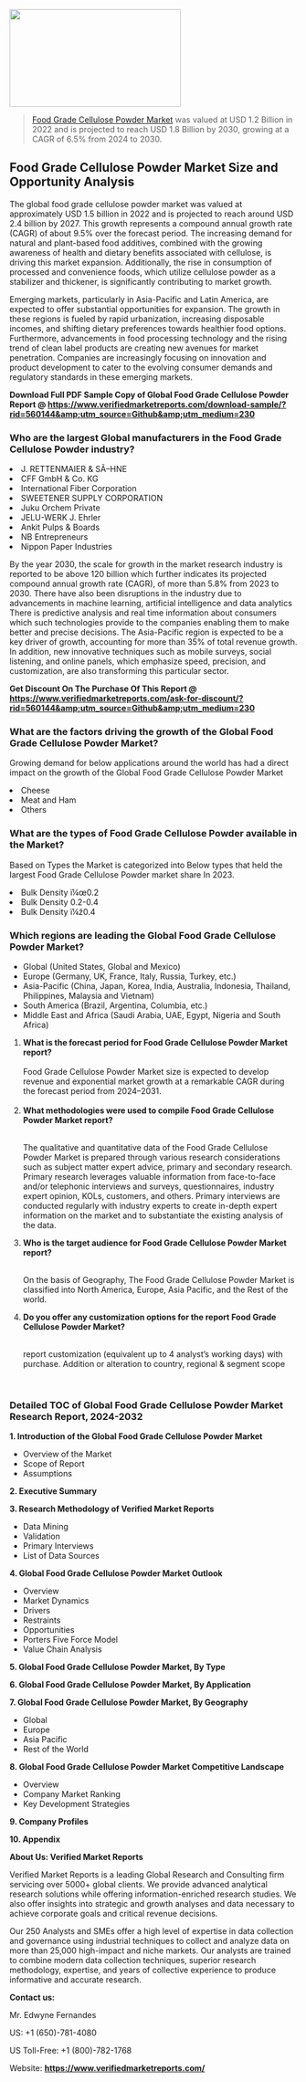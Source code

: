 <img src="https://ffe5etoiles.com/wp-content/uploads/2024/12/MST1-300x171.png" alt="" width="300" height="171" class="alignnone size-medium wp-image-20088" /><blockquote><p><p><a href="https://www.verifiedmarketreports.com/download-sample/?rid=560144&utm_source=Github&utm_medium=230" target="_blank">Food Grade Cellulose Powder Market</a> was valued at USD 1.2 Billion in 2022 and is projected to reach USD 1.8 Billion by 2030, growing at a CAGR of 6.5% from 2024 to 2030.</p></blockquote><p><h2>Food Grade Cellulose Powder Market Size and Opportunity Analysis</h2><p>The global food grade cellulose powder market was valued at approximately USD 1.5 billion in 2022 and is projected to reach around USD 2.4 billion by 2027. This growth represents a compound annual growth rate (CAGR) of about 9.5% over the forecast period. The increasing demand for natural and plant-based food additives, combined with the growing awareness of health and dietary benefits associated with cellulose, is driving this market expansion. Additionally, the rise in consumption of processed and convenience foods, which utilize cellulose powder as a stabilizer and thickener, is significantly contributing to market growth.</p><p>Emerging markets, particularly in Asia-Pacific and Latin America, are expected to offer substantial opportunities for expansion. The growth in these regions is fueled by rapid urbanization, increasing disposable incomes, and shifting dietary preferences towards healthier food options. Furthermore, advancements in food processing technology and the rising trend of clean label products are creating new avenues for market penetration. Companies are increasingly focusing on innovation and product development to cater to the evolving consumer demands and regulatory standards in these emerging markets.</p></p><p class=""><strong>Download Full PDF Sample Copy of Global Food Grade Cellulose Powder Report @ <a href="https://www.verifiedmarketreports.com/download-sample/?rid=560144&amp;utm_source=Github&amp;utm_medium=230" target="_blank">https://www.verifiedmarketreports.com/download-sample/?rid=560144&amp;utm_source=Github&amp;utm_medium=230</a></strong></p><h3 id="" class="">Who are the largest Global manufacturers in the Food Grade Cellulose Powder industry?</h3><p><li>J. RETTENMAIER & SÃ–HNE</li><li> CFF GmbH & Co. KG</li><li> International Fiber Corporation</li><li> SWEETENER SUPPLY CORPORATION</li><li> Juku Orchem Private</li><li> JELU-WERK J. Ehrler</li><li> Ankit Pulps & Boards</li><li> NB Entrepreneurs</li><li> Nippon Paper Industries</li></p><div class=""><div class="" dir="" data-message-author-role="" data-message-id="" data-message-model-slug=""><div class=""><div class=""><div class=""><div class="" dir="" data-message-author-role="" data-message-id="" data-message-model-slug=""><div class=""><div class=""><p>By the year 2030, the scale for growth in the market research industry is reported to be above 120 billion which further indicates its projected compound annual growth rate (CAGR), of more than 5.8% from 2023 to 2030. There have also been disruptions in the industry due to advancements in machine learning, artificial intelligence and data analytics There is predictive analysis and real time information about consumers which such technologies provide to the companies enabling them to make better and precise decisions. The Asia-Pacific region is expected to be a key driver of growth, accounting for more than 35% of total revenue growth. In addition, new innovative techniques such as mobile surveys, social listening, and online panels, which emphasize speed, precision, and customization, are also transforming this particular sector.</p><p><strong>Get Discount On The Purchase Of This Report @&nbsp; <a href="https://www.verifiedmarketreports.com/ask-for-discount/?rid=560144&amp;utm_source=Github&amp;utm_medium=230" target="_blank">https://www.verifiedmarketreports.com/ask-for-discount/?rid=560144&amp;utm_source=Github&amp;utm_medium=230</a></strong></p></div></div></div></div></div></div></div></div><h3 id="" class="">What are the factors driving the growth of the Global Food Grade Cellulose Powder Market?</h3><p id="" class="">Growing demand for below applications around the world has had a direct impact on the growth of the Global Food Grade Cellulose Powder Market</p><p id="" class=""><li>Cheese</li><li> Meat and Ham</li><li> Others</li></p><h3 id="" class="">What are the types of Food Grade Cellulose Powder available in the Market?</h3><p id="" class="">Based on Types the Market is categorized into Below types that held the largest Food Grade Cellulose Powder market share In 2023.</p><p id="" class=""><li>Bulk Density ï¼œ0.2</li><li> Bulk Density 0.2-0.4</li><li> Bulk Density ï¼ž0.4</li></p><h3 id="" class="">Which regions are leading the Global Food Grade Cellulose Powder Market?</h3><ul><li>Global (United States, Global and Mexico)</li><li>Europe (Germany, UK, France, Italy, Russia, Turkey, etc.)</li><li>Asia-Pacific (China, Japan, Korea, India, Australia, Indonesia, Thailand, Philippines, Malaysia and Vietnam)</li><li>South America (Brazil, Argentina, Columbia, etc.)</li><li>Middle East and Africa (Saudi Arabia, UAE, Egypt, Nigeria and South Africa)</li></ul><p><ol><li><strong>What is the forecast period for Food Grade Cellulose Powder Market report?<br /></strong><br /><span data-sheets-root="1" data-sheets-value="{&quot;1&quot;:2,&quot;2&quot;:&quot;XXXX size is expected to develop revenue and exponential market growth at a remarkable CAGR during the forecast period from 2024&ndash;2030.&quot;}" data-sheets-userformat="{&quot;2&quot;:12674,&quot;4&quot;:{&quot;1&quot;:2,&quot;2&quot;:16776960},&quot;10&quot;:2,&quot;11&quot;:0,&quot;15&quot;:&quot;Arial&quot;,&quot;16&quot;:12}">Food Grade Cellulose Powder Market size is expected to develop revenue and exponential market growth at a remarkable CAGR during the forecast period from 2024&ndash;2031.</span><br /><br /></li><li><strong>What methodologies were used to compile Food Grade Cellulose Powder Market report?<br /><br /></strong><p>The qualitative and quantitative data of the&nbsp;Food Grade Cellulose Powder Market is prepared through various research considerations such as subject matter expert advice, primary and secondary research. Primary research leverages valuable information from face-to-face and/or telephonic interviews and surveys, questionnaires, industry expert opinion, KOLs, customers, and others. Primary interviews are conducted regularly with industry experts to create in-depth expert information on the market and to substantiate the existing analysis of the data.&nbsp;</p></li><li><strong>Who is the target audience for Food Grade Cellulose Powder Market report?<br /><br /></strong><p>On the basis of Geography, The&nbsp;Food Grade Cellulose Powder Market is classified into North America, Europe, Asia Pacific, and the Rest of the world.</p></li><li><strong>Do you offer any customization options for the report Food Grade Cellulose Powder Market?<br /><br /></strong><p>report customization (equivalent up to 4 analyst&rsquo;s working days) with purchase. Addition or alteration to country, regional &amp; segment scope</p><p>&nbsp;</p></li></ol></p><h3 id="" class="">Detailed TOC of Global Food Grade Cellulose Powder Market Research Report, 2024-2032</h3><p id="" class=""><strong>1. Introduction of the Global Food Grade Cellulose Powder Market</strong></p><ul><li>Overview of the Market</li><li>Scope of Report</li><li>Assumptions</li></ul><p id="" class=""><strong>2. Executive Summary</strong></p><p id="" class=""><strong>3. Research Methodology of&nbsp;Verified Market Reports</strong></p><ul><li>Data Mining</li><li>Validation</li><li>Primary Interviews</li><li>List of Data Sources</li></ul><p id="" class=""><strong>4. Global Food Grade Cellulose Powder Market Outlook</strong></p><ul><li>Overview</li><li>Market Dynamics</li><li>Drivers</li><li>Restraints</li><li>Opportunities</li><li>Porters Five Force Model</li><li>Value Chain Analysis</li></ul><p id="" class=""><strong>5. Global Food Grade Cellulose Powder Market, By&nbsp;Type</strong></p><p id="" class=""><strong>6. Global Food Grade Cellulose Powder Market, By Application</strong></p><p id="" class=""><strong>7. Global Food Grade Cellulose Powder Market, By Geography</strong></p><ul><li>Global</li><li>Europe</li><li>Asia Pacific</li><li>Rest of the World</li></ul><p id="" class=""><strong>8. Global Food Grade Cellulose Powder Market Competitive Landscape</strong></p><ul><li>Overview</li><li>Company Market Ranking</li><li>Key Development Strategies</li></ul><p id="" class=""><strong>9. Company Profiles</strong></p><p id="" class=""><strong>10. Appendix</strong></p><p id="" class=""><strong>About Us: Verified Market Reports</strong></p><p id="" class="">Verified Market Reports is a leading Global Research and Consulting firm servicing over 5000+ global clients. We provide advanced analytical research solutions while offering information-enriched research studies. We also offer insights into strategic and growth analyses and data necessary to achieve corporate goals and critical revenue decisions.</p><p id="" class="">Our 250 Analysts and SMEs offer a high level of expertise in data collection and governance using industrial techniques to collect and analyze data on more than 25,000 high-impact and niche markets. Our analysts are trained to combine modern data collection techniques, superior research methodology, expertise, and years of collective experience to produce informative and accurate research.</p><p id="" class=""><strong>Contact us:</strong></p><p id="" class="">Mr. Edwyne Fernandes</p><p id="" class="">US: +1 (650)-781-4080</p><p id="" class="">US Toll-Free: +1 (800)-782-1768</p><p id="" class="">Website: <a target="" data-test-app-aware-link=""><strong>https://www.verifiedmarketreports.com/</strong></a></p>
